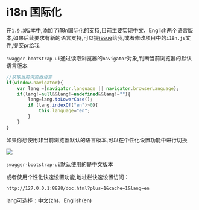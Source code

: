 # i18n 国际化

在`1.9.3`版本中,添加了i18n国际化的支持,目前主要实现中文、English两个语言版本,如果后续要求有新的语言支持,可以提[issue](https://github.com/xiaoymin/Swagger-Bootstrap-UI/issues/new)给我,或者修改项目中的`i18n.js`文件,提交pr给我

`swagger-bootstrap-ui`通过读取浏览器的`navigator`对象,判断当前浏览器的默认语言版本

```js
//获取当前浏览器语言
if(window.navigator){
    var lang =(navigator.language || navigator.browserLanguage);
    if(lang!=null&&lang!=undefined&&lang!=""){
        lang=lang.toLowerCase();
        if (lang.indexOf("en")>0){
            this.language="en";
        }
    }
}
```

如果你想使用非当前浏览器默认的语言版本,可以在个性化设置功能中进行切换

![](/knife4j/images/1-9-3/i18n.png)

`swagger-bootstrap-ui`默认使用的是中文版本


或者使用个性化快速设置功能,地址栏快速设置访问：

`http://127.0.0.1:8888/doc.html?plus=1&cache=1&lang=en`

lang可选择：中文(zh)、English(en)
 
 
 